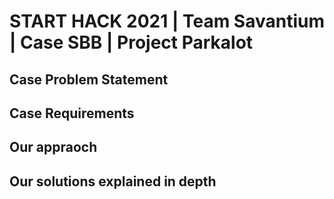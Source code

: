 # START HACK 2021 | Team Savantium | Case SBB | Project Parkalot

## Case Problem Statement

## Case Requirements

## Our appraoch

## Our solutions explained in depth
